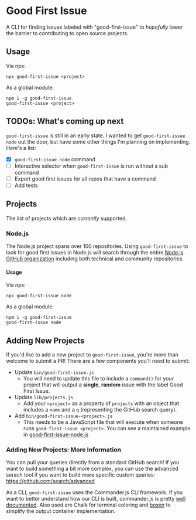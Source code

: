 # Good First Issue
A CLI for finding issues labeled with "good-first-issue" to _hopefully_ lower the barrier to contributing to open source projects.

## Usage
Via npx:
```
npx good-first-issue <project>
```

As a global module:
```
npm i -g good-first-issue
good-first-issue <project>
```

## TODOs: What's coming up next
`good-first-issue` is still in an early state. I wanted to get `good-first-issue node` out the door, but have some other things I'm planning on implementing. Here's a list:

- [x] `good-first-issue node` command
- [ ] Interactive selector when `good-first-issue` is run without a sub command
- [ ] Export good first issues for all repos that have a command
- [ ] Add tests

## Projects
The list of projects which are _currently_ supported.

### Node.js
The Node.js project spans over 100 repositories. Using `good-first-issue` to look for good first issues in Node.js will search through the entire [Node.js GitHub organization](https://github.com/nodejs/) including both technical and community repositories.

#### Usage
Via npx:
```
npx good-first-issue node
```

As a global module:
```
npm i -g good-first-issue
good-first-issue node
```

## Adding New Projects
If you'd like to add a new project to `good-first-issue`, you're more than welcome to submit a PR! There are a few components you'll need to submit:

- Update `bin/good-first-issue.js`
  - You will need to update this file to include a `command()` for your project that will output a **single**, **random** issue with the label Good First Issue.
- Update `lib/projects.js`
  - Add your `<project>` as a property of `projects` with an object that includes a `name` and a `q` (representing the GitHub search query).
- Add `bin/good-first-issue-<project>.js`
  - This needs to be a JavaScript file that will execute when someone runs `good-first-issue <project>`. You can see a maintained example in [good-first-issue-node.js](bin/good-first-issue-node.js)

### Adding New Projects: More Information

You can pull your queries directly from a standard GitHub search! If you want to build something a bit more complex, you can use the advanced serach tool if you want to build more specific custom queries: https://github.com/search/advanced

As a CLI, `good-first-issue` uses the Commander.js CLI framework. If you want to better understand how our CLI is built, commander.js is pretty [well documented](https://github.com/tj/commander.js/). Also used are Chalk for terminal coloring and [boxen](https://github.com/sindresorhus/boxen) to simplify the output container implementation.